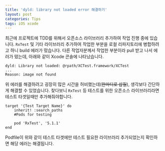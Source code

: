 ```yaml
---
title: 'dyld: library not loaded error 해결하기'
layout: post
categories: Tips
tags: iOS xcode
---
```


최근에 프로젝트에 TDD를 위해서 오픈소스 라이브러리 추가하여 작업 진행 중에 있습니다. ```RxTest``` 및 기타 라이브러리 추가하여 작업한 부분을 로컬 리파지토리에 병합하려고 하니 build 에러가 떴습니다. 다른 작업자분께서 작업한 부분이라 pull 받고 나서 에러가 떴는데, 아래와 같이 Xcode 콘솔에 나타났습니다.

```
dyld: Library not loaded: @rpath/XCTest.framework/XCTest
...
Reason: image not found
```

위 에러를 해결하려고 굉장히 많은 시간을 허비했는데(~~한마디로 삽질~~), 생각보다 간단하게 해결할 수 있었습니다. 찾다보니 ```RxTest``` 등 테스트를 위한 오픈소스 라이브러리라면 테스트 타겟일때만 추가해줘야합니다.

```
target '{Test Target Name}' do
    inherit! :search_paths
    #Pods for testing
    
    pod 'RxTest', '5.1.1'
end
```

Podfile이 위와 같이 테스트 타겟에만 테스트 필요한 라이브러리 추가되었는지 확인하면 해당 에러는 해결됩니다.

